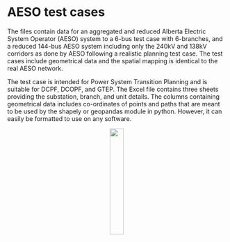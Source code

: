 # AESO test cases

The files contain data for an aggregated and reduced Alberta Electric System Operator (AESO) system to a 6-bus test case with 6-branches, and a reduced 144-bus AESO system including only the 240kV and 138kV corridors as done by AESO following a realistic planning test case.
The test cases include geometrical data and the spatial mapping is identical to the real AESO network. 

The test case is intended for Power System Transition Planning and is suitable for DCPF, DCOPF, and GTEP. 
The Excel file contains three sheets providing the substation, branch, and unit details. 
The columns containing geometrical data includes co-ordinates of points and paths that are meant to be used by the shapely or geopandas module in python. However, it can easily be formatted to use on any software. 

<p align="center">
<img src="https://github.com/user-attachments/assets/0ee281b7-416b-43fe-a49d-6f04b0d8a924" width=25% height=25%>
</p>
